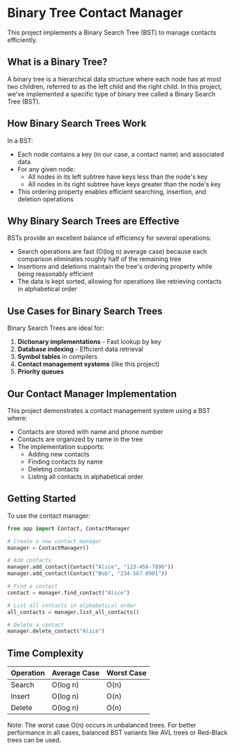 # Binary Tree Contact Manager

This project implements a Binary Search Tree (BST) to manage contacts efficiently.

## What is a Binary Tree?

A binary tree is a hierarchical data structure where each node has at most two children, referred to as the left child and the right child. In this project, we've implemented a specific type of binary tree called a Binary Search Tree (BST).

## How Binary Search Trees Work

In a BST:
- Each node contains a key (in our case, a contact name) and associated data
- For any given node:
  - All nodes in its left subtree have keys less than the node's key
  - All nodes in its right subtree have keys greater than the node's key
- This ordering property enables efficient searching, insertion, and deletion operations

## Why Binary Search Trees are Effective

BSTs provide an excellent balance of efficiency for several operations:
- Search operations are fast (O(log n) average case) because each comparison eliminates roughly half of the remaining tree
- Insertions and deletions maintain the tree's ordering property while being reasonably efficient
- The data is kept sorted, allowing for operations like retrieving contacts in alphabetical order

## Use Cases for Binary Search Trees

Binary Search Trees are ideal for:
1. **Dictionary implementations** - Fast lookup by key
2. **Database indexing** - Efficient data retrieval
3. **Symbol tables** in compilers
4. **Contact management systems** (like this project)
5. **Priority queues**

## Our Contact Manager Implementation

This project demonstrates a contact management system using a BST where:
- Contacts are stored with name and phone number
- Contacts are organized by name in the tree
- The implementation supports:
  - Adding new contacts
  - Finding contacts by name
  - Deleting contacts
  - Listing all contacts in alphabetical order

## Getting Started

To use the contact manager:

```python
from app import Contact, ContactManager

# Create a new contact manager
manager = ContactManager()

# Add contacts
manager.add_contact(Contact("Alice", "123-456-7890"))
manager.add_contact(Contact("Bob", "234-567-8901"))

# Find a contact
contact = manager.find_contact("Alice")

# List all contacts in alphabetical order
all_contacts = manager.list_all_contacts()

# Delete a contact
manager.delete_contact("Alice")
```

## Time Complexity

| Operation | Average Case | Worst Case |
|-----------|--------------|------------|
| Search    | O(log n)     | O(n)       |
| Insert    | O(log n)     | O(n)       |
| Delete    | O(log n)     | O(n)       |

Note: The worst case O(n) occurs in unbalanced trees. For better performance in all cases, balanced BST variants like AVL trees or Red-Black trees can be used. 